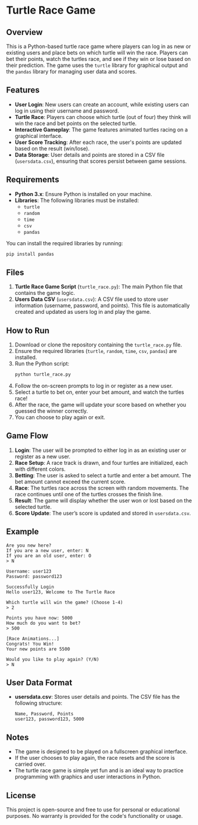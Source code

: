 # Turtle Race Game

## Overview
This is a Python-based turtle race game where players can log in as new or existing users and place bets on which turtle will win the race. Players can bet their points, watch the turtles race, and see if they win or lose based on their prediction. The game uses the `turtle` library for graphical output and the `pandas` library for managing user data and scores.

## Features
- **User Login**: New users can create an account, while existing users can log in using their username and password.
- **Turtle Race**: Players can choose which turtle (out of four) they think will win the race and bet points on the selected turtle.
- **Interactive Gameplay**: The game features animated turtles racing on a graphical interface.
- **User Score Tracking**: After each race, the user's points are updated based on the result (win/lose).
- **Data Storage**: User details and points are stored in a CSV file (`usersdata.csv`), ensuring that scores persist between game sessions.

## Requirements
- **Python 3.x**: Ensure Python is installed on your machine.
- **Libraries**: The following libraries must be installed:
  - `turtle`
  - `random`
  - `time`
  - `csv`
  - `pandas`

You can install the required libraries by running:
```bash
pip install pandas
```

## Files
1. **Turtle Race Game Script** (`turtle_race.py`): The main Python file that contains the game logic.
2. **Users Data CSV** (`usersdata.csv`): A CSV file used to store user information (username, password, and points). This file is automatically created and updated as users log in and play the game.

## How to Run
1. Download or clone the repository containing the `turtle_race.py` file.
2. Ensure the required libraries (`turtle`, `random`, `time`, `csv`, `pandas`) are installed.
3. Run the Python script:
   ```bash
   python turtle_race.py
   ```
4. Follow the on-screen prompts to log in or register as a new user.
5. Select a turtle to bet on, enter your bet amount, and watch the turtles race!
6. After the race, the game will update your score based on whether you guessed the winner correctly.
7. You can choose to play again or exit.

## Game Flow
1. **Login**: The user will be prompted to either log in as an existing user or register as a new user.
2. **Race Setup**: A race track is drawn, and four turtles are initialized, each with different colors.
3. **Betting**: The user is asked to select a turtle and enter a bet amount. The bet amount cannot exceed the current score.
4. **Race**: The turtles race across the screen with random movements. The race continues until one of the turtles crosses the finish line.
5. **Result**: The game will display whether the user won or lost based on the selected turtle.
6. **Score Update**: The user’s score is updated and stored in `usersdata.csv`.

## Example
```
Are you new here?
If you are a new user, enter: N
If you are an old user, enter: O
> N

Username: user123
Password: password123

Successfully Login
Hello user123, Welcome to The Turtle Race

Which turtle will win the game? (Choose 1-4)
> 2

Points you have now: 5000
How much do you want to bet?
> 500

[Race Animations...]
Congrats! You Win!
Your new points are 5500

Would you like to play again? (Y/N)
> N
```

## User Data Format
- **usersdata.csv**: Stores user details and points. The CSV file has the following structure:
  ```
  Name, Password, Points
  user123, password123, 5000
  ```

## Notes
- The game is designed to be played on a fullscreen graphical interface.
- If the user chooses to play again, the race resets and the score is carried over.
- The turtle race game is simple yet fun and is an ideal way to practice programming with graphics and user interactions in Python.

## License
This project is open-source and free to use for personal or educational purposes. No warranty is provided for the code's functionality or usage.

